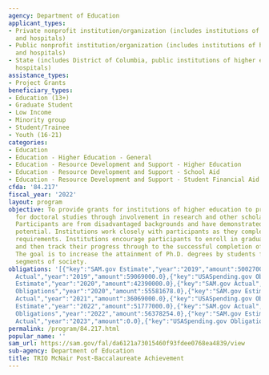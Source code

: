 ```yaml
---
agency: Department of Education
applicant_types:
- Private nonprofit institution/organization (includes institutions of higher education
  and hospitals)
- Public nonprofit institution/organization (includes institutions of higher education
  and hospitals)
- State (includes District of Columbia, public institutions of higher education and
  hospitals)
assistance_types:
- Project Grants
beneficiary_types:
- Education (13+)
- Graduate Student
- Low Income
- Minority group
- Student/Trainee
- Youth (16-21)
categories:
- Education
- Education - Higher Education - General
- Education - Resource Development and Support - Higher Education
- Education - Resource Development and Support - School Aid
- Education - Resource Development and Support - Student Financial Aid
cfda: '84.217'
fiscal_year: '2022'
layout: program
objective: To provide grants for institutions of higher education to prepare participants
  for doctoral studies through involvement in research and other scholarly activities.
  Participants are from disadvantaged backgrounds and have demonstrated strong academic
  potential. Institutions work closely with participants as they complete their undergraduate
  requirements. Institutions encourage participants to enroll in graduate programs
  and then track their progress through to the successful completion of advanced degrees.
  The goal is to increase the attainment of Ph.D. degrees by students from underrepresented
  segments of society.
obligations: '[{"key":"SAM.gov Estimate","year":"2019","amount":50027000.0},{"key":"SAM.gov
  Actual","year":"2019","amount":59069000.0},{"key":"USASpending.gov Obligations","year":"2019","amount":55634394.92},{"key":"SAM.gov
  Estimate","year":"2020","amount":42390000.0},{"key":"SAM.gov Actual","year":"2020","amount":56492000.0},{"key":"USASpending.gov
  Obligations","year":"2020","amount":55581678.0},{"key":"SAM.gov Estimate","year":"2021","amount":38023000.0},{"key":"SAM.gov
  Actual","year":"2021","amount":36069000.0},{"key":"USASpending.gov Obligations","year":"2021","amount":36068891.0},{"key":"SAM.gov
  Estimate","year":"2022","amount":51777000.0},{"key":"SAM.gov Actual","year":"2022","amount":56378000.0},{"key":"USASpending.gov
  Obligations","year":"2022","amount":56378254.0},{"key":"SAM.gov Estimate","year":"2023","amount":61232000.0},{"key":"SAM.gov
  Actual","year":"2023","amount":0.0},{"key":"USASpending.gov Obligations","year":"2023","amount":4534086.0}]'
permalink: /program/84.217.html
popular_name: ''
sam_url: https://sam.gov/fal/da6121a73015460f93fdee0768ea4839/view
sub-agency: Department of Education
title: TRIO McNair Post-Baccalaureate Achievement
---
```

